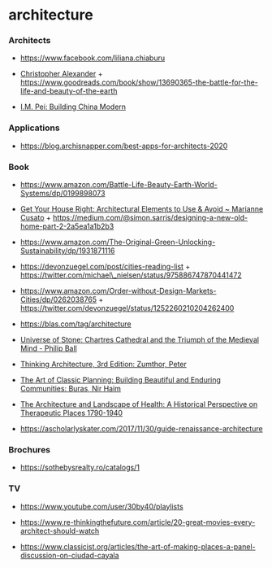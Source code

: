 # architecture

### Architects

- https://www.facebook.com/liliana.chiaburu

<!-- -->

- [Christopher Alexander](http://www.patternlanguage.com/ca/ca.html) + https://www.goodreads.com/book/show/13690365-the-battle-for-the-life-and-beauty-of-the-earth

<!-- -->

- [I.M. Pei: Building China Modern](https://www.brianfunck.com/i-m-pei)

### Applications

- https://blog.archisnapper.com/best-apps-for-architects-2020

### Book

- https://www.amazon.com/Battle-Life-Beauty-Earth-World-Systems/dp/0199898073

<!-- -->

- [Get Your House Right: Architectural Elements to Use & Avoid ~ Marianne Cusato](https://www.amazon.com/Get-Your-House-Right-Architectural/dp/1402791038) + https://medium.com/@simon.sarris/designing-a-new-old-home-part-2-2a5ea1a1b2b3

<!-- -->

- https://www.amazon.com/The-Original-Green-Unlocking-Sustainability/dp/1931871116

<!-- -->

- https://devonzuegel.com/post/cities-reading-list + https://twitter.com/michael\_nielsen/status/975886747870441472

<!-- -->

- https://www.amazon.com/Order-without-Design-Markets-Cities/dp/0262038765 + https://twitter.com/devonzuegel/status/1252260210204262400

<!-- -->

- https://blas.com/tag/architecture

<!-- -->

- [Universe of Stone: Chartres Cathedral and the Triumph of the Medieval Mind - Philip Ball](https://www.amazon.co.uk/Universe-Stone-Chartres-Cathedral-Medieval/dp/0099499444)

<!-- -->

- [Thinking Architecture, 3rd Edition: Zumthor, Peter](https://www.amazon.com/gp/product/3034605854)

<!-- -->

- [The Art of Classic Planning: Building Beautiful and Enduring Communities: Buras, Nir Haim](https://www.amazon.com/Art-Classic-Planning-Beautiful-Communities/dp/0674919246)

<!-- -->

- [The Architecture and Landscape of Health: A Historical Perspective on Therapeutic Places 1790-1940](https://www.amazon.com/Architecture-Landscape-Health-Perspective-Architectural/dp/113862537X)

<!-- -->

- https://ascholarlyskater.com/2017/11/30/guide-renaissance-architecture

### Brochures

- https://sothebysrealty.ro/catalogs/1

### TV

- https://www.youtube.com/user/30by40/playlists

<!-- -->

- https://www.re-thinkingthefuture.com/article/20-great-movies-every-architect-should-watch

<!-- -->

- https://www.classicist.org/articles/the-art-of-making-places-a-panel-discussion-on-ciudad-cayala
